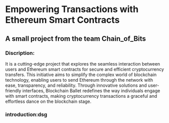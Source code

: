 # Empowering Transactions with Ethereum Smart Contracts

## A small project from the team Chain_of_Bits
### Discription:
It is a cutting-edge project that explores the seamless interaction between users and Ethereum smart contracts for secure and efficient cryptocurrency transfers. This initiative aims to simplify the complex world of blockchain technology, enabling users to send Ethereum through the network with ease, transparency, and reliability. Through innovative solutions and user-friendly interfaces, Blockchain Ballet redefines the way individuals engage with smart contracts, making cryptocurrency transactions a graceful and effortless dance on the blockchain stage.

### introduction:dsg
